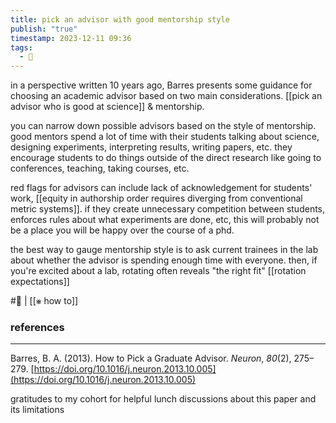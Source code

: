 ```yaml
---
title: pick an advisor with good mentorship style
publish: "true"
timestamp: 2023-12-11 09:36
tags:
  - 🐛
---
```

in a perspective written 10 years ago, Barres presents some guidance for choosing an academic advisor based on two main considerations. [[pick an advisor who is good at science]] & mentorship. 

you can narrow down possible advisors based on the style of mentorship. good mentors spend a lot of time with their students talking about science, designing experiments, interpreting results, writing papers, etc. they encourage students to do things outside of the direct research like going to conferences, teaching, taking courses, etc. 

red flags for advisors can include lack of acknowledgement for students' work, [[equity in authorship order requires diverging from conventional metric systems]]. if they create unnecessary competition between students, enforces rules about what experiments are done, etc, this will probably not be a place you will be happy over the course of a phd.

the best way to gauge mentorship style is to ask current trainees in the lab about whether the advisor is spending enough time with everyone. then, if you're excited about a lab, rotating often reveals "the right fit" [[rotation expectations]]

#🐛 | [[⨳ how to]]
### references
---

Barres, B. A. (2013). How to Pick a Graduate Advisor. _Neuron_, _80_(2), 275–279. [https://doi.org/10.1016/j.neuron.2013.10.005](https://doi.org/10.1016/j.neuron.2013.10.005)

gratitudes to my cohort for helpful lunch discussions about this paper and its limitations